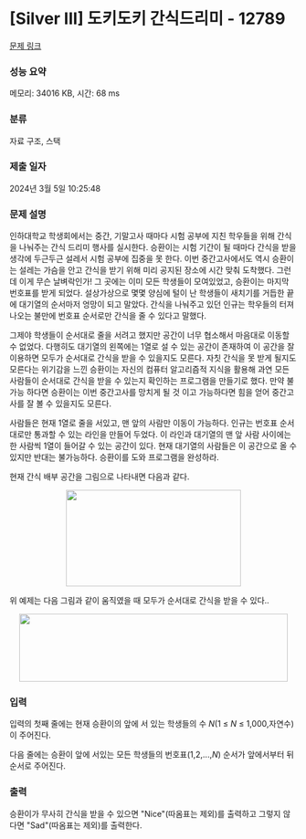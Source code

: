 # [Silver III] 도키도키 간식드리미 - 12789 

[문제 링크](https://www.acmicpc.net/problem/12789) 

### 성능 요약

메모리: 34016 KB, 시간: 68 ms

### 분류

자료 구조, 스택

### 제출 일자

2024년 3월 5일 10:25:48

### 문제 설명

<p>인하대학교 학생회에서는 중간, 기말고사 때마다 시험 공부에 지친 학우들을 위해 간식을 나눠주는 간식 드리미 행사를 실시한다. 승환이는 시험 기간이 될 때마다 간식을 받을 생각에 두근두근 설레서 시험 공부에 집중을 못 한다. 이번 중간고사에서도 역시 승환이는 설레는 가슴을 안고 간식을 받기 위해 미리 공지된 장소에 시간 맞춰 도착했다. 그런데 이게 무슨 날벼락인가! 그 곳에는 이미 모든 학생들이 모여있었고, 승환이는 마지막 번호표를 받게 되었다. 설상가상으로 몇몇 양심에 털이 난 학생들이 새치기를 거듭한 끝에 대기열의 순서마저 엉망이 되고 말았다. 간식을 나눠주고 있던 인규는 학우들의 터져 나오는 불만에 번호표 순서로만 간식을 줄 수 있다고 말했다. </p>

<p>그제야 학생들이 순서대로 줄을 서려고 했지만 공간이 너무 협소해서 마음대로 이동할 수 없었다. 다행히도 대기열의 왼쪽에는 1열로 설 수 있는 공간이 존재하여 이 공간을 잘 이용하면 모두가 순서대로 간식을 받을 수 있을지도 모른다. 자칫 간식을 못 받게 될지도 모른다는 위기감을 느낀 승환이는 자신의 컴퓨터 알고리즘적 지식을 활용해 과연 모든 사람들이 순서대로 간식을 받을 수 있는지 확인하는 프로그램을 만들기로 했다. 만약 불가능 하다면 승환이는 이번 중간고사를 망치게 될 것 이고 가능하다면 힘을 얻어 중간고사를 잘 볼 수 있을지도 모른다.</p>

<p>사람들은 현재 1열로 줄을 서있고, 맨 앞의 사람만 이동이 가능하다. 인규는 번호표 순서대로만 통과할 수 있는 라인을 만들어 두었다. 이 라인과 대기열의 맨 앞 사람 사이에는 한 사람씩 1열이 들어갈 수 있는 공간이 있다. 현재 대기열의 사람들은 이 공간으로 올 수 있지만 반대는 불가능하다. 승환이를 도와 프로그램을 완성하라.</p>

<p>현재 간식 배부 공간을 그림으로 나타내면 다음과 같다.</p>

<p style="text-align:center"><img alt="" src="https://onlinejudgeimages.s3-ap-northeast-1.amazonaws.com/problem/12789/1.png" style="height:169px; width:306px"></p>

<p>위 예제는 다음 그림과 같이 움직였을 때 모두가 순서대로 간식을 받을 수 있다..</p>

<p style="text-align:center"><img alt="" src="https://onlinejudgeimages.s3-ap-northeast-1.amazonaws.com/problem/12789/2.png" style="height:119px; width:470px"></p>

### 입력 

 <p>입력의 첫째 줄에는 현재 승환이의 앞에 서 있는 학생들의 수 <em>N</em>(1 ≤ <em>N</em> ≤ 1,000,자연수)이 주어진다.</p>

<p>다음 줄에는 승환이 앞에 서있는 모든 학생들의 번호표(1,2,...,<em>N</em>) 순서가 앞에서부터 뒤 순서로 주어진다.</p>

### 출력 

 <p>승환이가 무사히 간식을 받을 수 있으면 "Nice"(따옴표는 제외)를 출력하고 그렇지 않다면 "Sad"(따옴표는 제외)를 출력한다.</p>

